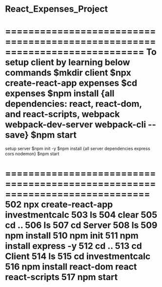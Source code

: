 # React_Expenses_Project
============================================================================
To setup client  by learning below commands
$mkdir client
$npx create-react-app expenses
$cd expenses
$npm install {all dependencies: react, react-dom, and react-scripts, webpack webpack-dev-server webpack-cli --save}
$npm start
=============================================================================
 setup server
 $npm init -y
 $npm install {all server dependencies express cors nodemon}
 $npm start

=============================================================================
  502  npx create-react-app investmentcalc
  503  ls
  504  clear
  505  cd ..
  506  ls
  507  cd Server
  508  ls
  509  npm install
  510  npm init
  511  npm install express -y
  512  cd ..
  513  cd Client
  514  ls
  515  cd investmentcalc
  516  npm install react-dom react react-scripts
  517  npm start
=============================================================================
